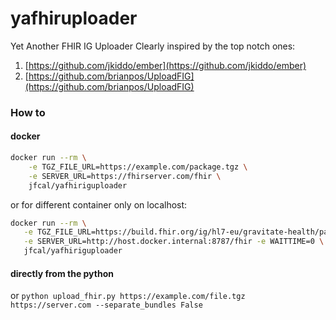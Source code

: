 # yafhiruploader

Yet Another FHIR IG Uploader
Clearly inspired by the top notch ones:
1. [https://github.com/jkiddo/ember](https://github.com/jkiddo/ember)
2. [https://github.com/brianpos/UploadFIG](https://github.com/brianpos/UploadFIG)

### How to

#### docker 
```bash
docker run --rm \
    -e TGZ_FILE_URL=https://example.com/package.tgz \
    -e SERVER_URL=https://fhirserver.com/fhir \
    jfcal/yafhiriguploader
```
 or for different container only on localhost:
 ```bash
docker run --rm \
    -e TGZ_FILE_URL=https://build.fhir.org/ig/hl7-eu/gravitate-health/package.tgz \
    -e SERVER_URL=http://host.docker.internal:8787/fhir -e WAITTIME=0 \
    jfcal/yafhiriguploader
```
#### directly from the python
or 
```python upload_fhir.py https://example.com/file.tgz https://server.com --separate_bundles False```

